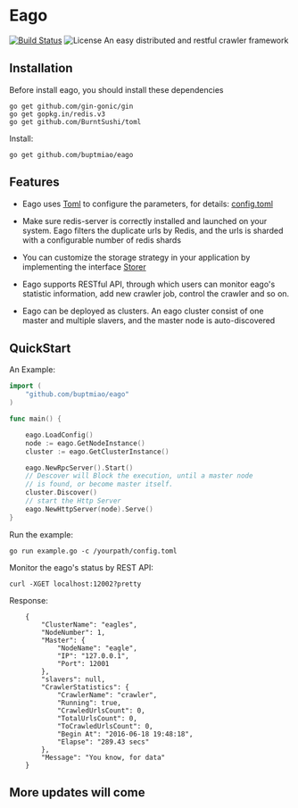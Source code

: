 # Eago 
[![Build Status](https://travis-ci.org/buptmiao/eago.svg?branch=master)](https://travis-ci.org/buptmiao/eago)
![License](https://img.shields.io/dub/l/vibe-d.svg)
An easy distributed and restful crawler framework

## Installation
Before install eago, you should install these dependencies

    go get github.com/gin-gonic/gin
    go get gopkg.in/redis.v3
    go get github.com/BurntSushi/toml

Install:

    go get github.com/buptmiao/eago
    
## Features
* Eago uses [Toml](https://github.com/BurntSushi/toml) to configure the parameters, for details: [config.toml](https://github.com/buptmiao/eago/blob/master/config.toml)

* Make sure redis-server is correctly installed and launched on your system. Eago filters the duplicate urls by Redis, and the urls is sharded with a configurable number of redis shards 

* You can customize the storage strategy in your application by implementing the interface [Storer](https://github.com/buptmiao/eago/blob/master/storer.go)

* Eago supports RESTful API, through which users can monitor eago's statistic information, add new crawler job, control the crawler and so on.

* Eago can be deployed as clusters. An eago cluster consist of one master and multiple slavers, and the master node is auto-discovered

## QuickStart

An Example:

```go
import (
	"github.com/buptmiao/eago"
)

func main() {

	eago.LoadConfig()
	node := eago.GetNodeInstance()
	cluster := eago.GetClusterInstance()

	eago.NewRpcServer().Start()
	// Descover will Block the execution, until a master node
	// is found, or become master itself.
	cluster.Discover()
	// start the Http Server
	eago.NewHttpServer(node).Serve()
}
```

Run the example:
    
    go run example.go -c /yourpath/config.toml 

Monitor the eago's status by REST API:

    curl -XGET localhost:12002?pretty

Response:

```
    {
        "ClusterName": "eagles",
        "NodeNumber": 1,
        "Master": {
            "NodeName": "eagle",
            "IP": "127.0.0.1",
            "Port": 12001
        },
        "slavers": null,
        "CrawlerStatistics": {
            "CrawlerName": "crawler",
            "Running": true,
            "CrawledUrlsCount": 0,
            "TotalUrlsCount": 0,
            "ToCrawledUrlsCount": 0,
            "Begin At": "2016-06-18 19:48:18",
            "Elapse": "289.43 secs"
        },
        "Message": "You know, for data"
    }
```

## More updates will come
